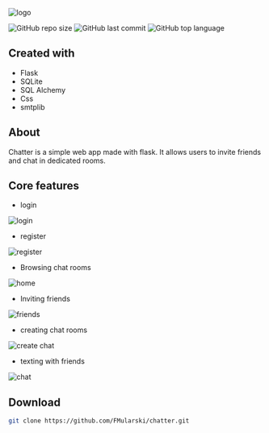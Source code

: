 ![logo](https://user-images.githubusercontent.com/26598200/133342113-06909c07-697d-405f-846e-69d821616ac2.gif)

![GitHub repo size](https://img.shields.io/github/repo-size/FMularski/chatter)
![GitHub last commit](https://img.shields.io/github/last-commit/FMularski/chatter?color=yellow)
![GitHub top language](https://img.shields.io/github/languages/top/FMularski/chatter?color=purple)

## Created with
* Flask
* SQLite
* SQL Alchemy
* Css
* smtplib

## About

Chatter is a simple web app made with flask. It allows users to invite friends and chat in dedicated rooms.

## Core features
* login

![login](https://user-images.githubusercontent.com/26598200/133342336-21f143cd-169a-439a-9c8e-c7dca03c1e41.PNG)

* register

![register](https://user-images.githubusercontent.com/26598200/133342353-7a63117f-e8b6-4cfe-8e98-4bbbff732b6a.PNG)

* Browsing chat rooms

![home](https://user-images.githubusercontent.com/26598200/133342574-905bae93-ac83-4574-b3c9-7663239bf882.PNG)

* Inviting friends

![friends](https://user-images.githubusercontent.com/26598200/133342589-b101b8ea-e6ac-4aa9-b954-07c93d237682.PNG)

* creating chat rooms 

![create chat](https://user-images.githubusercontent.com/26598200/133342613-d6f87f38-5d24-44ec-b2b5-6f2388520360.PNG)

* texting with friends

![chat](https://user-images.githubusercontent.com/26598200/133342628-c56a6b47-f502-4b13-ac18-1fc218a1769a.PNG)

## Download 

```bash
git clone https://github.com/FMularski/chatter.git
```

